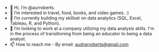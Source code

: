 - 👋 Hi, I’m @aurroberts.
- 👀 I’m interested in travel, food, books, and video games. :)
- 🌱 I’m currently building my skillset on data analytics (SQL, Excel, Tableau, R, and Python). 
- 💞️ I’m looking to work at a company utilizing my data analysis skills. I'm in the process of transitioning from being an educator to being a data analyst.
- 📫 How to reach me - By email: audrarroberts@gmail.com

<!---
aurroberts/aurroberts is a ✨ special ✨ repository because its `README.md` (this file) appears on your GitHub profile.
You can click the Preview link to take a look at your changes.
--->
